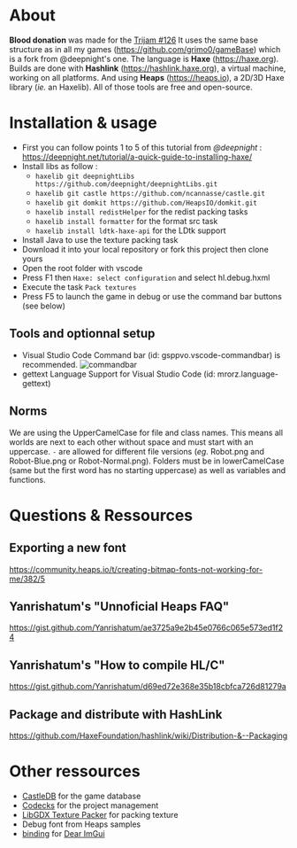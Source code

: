 # About

**Blood donation** was made for the [Trijam #126](https://itch.io/jam/trijam-126)
It uses the same base structure as in all my games (https://github.com/grimo0/gameBase) which is a fork from @deepnight's one.
The language is **Haxe** (https://haxe.org).
Builds are done with **Hashlink** (https://hashlink.haxe.org), a virtual machine, working on all platforms. 
And using **Heaps** (https://heaps.io), a 2D/3D Haxe library (*ie.* an Haxelib). All of those tools are free and open-source.

# Installation & usage

- First you can follow points 1 to 5 of this tutorial from *@deepnight* : https://deepnight.net/tutorial/a-quick-guide-to-installing-haxe/
- Install libs as follow : 
	- `haxelib git deepnightLibs https://github.com/deepnight/deepnightLibs.git`
	- `haxelib git castle https://github.com/ncannasse/castle.git`
	- `haxelib git domkit https://github.com/HeapsIO/domkit.git` 
	- `haxelib install redistHelper` for the redist packing tasks
	- `haxelib install formatter` for the format src task
	- `haxelib install ldtk-haxe-api` for the LDtk support
- Install Java to use the texture packing task
- Download it into your local repository or fork this project then clone yours 
- Open the root folder with vscode
- Press F1 then `Haxe: select configuration` and select hl.debug.hxml
- Execute the task `Pack textures`
- Press F5 to launch the game in debug or use the command bar buttons (see below)

## Tools and optionnal setup

- Visual Studio Code Command bar (id: gsppvo.vscode-commandbar) is recommended.
	![commandbar](screens/commandBar.png)
- gettext Language Support for Visual Studio Code (id: mrorz.language-gettext)

## Norms

We are using the UpperCamelCase for file and class names. This means all worlds are next to each other without space and must start with an uppercase. `-` are allowed for different file versions (*eg.* Robot.png and Robot-Blue.png or Robot-Normal.png).
Folders must be in lowerCamelCase (same but the first word has no starting uppercase) as well as variables and functions.

# Questions & Ressources

## Exporting a new font

https://community.heaps.io/t/creating-bitmap-fonts-not-working-for-me/382/5

## Yanrishatum's "Unnoficial Heaps FAQ"

https://gist.github.com/Yanrishatum/ae3725a9e2b45e0766c065e573ed1f24

## Yanrishatum's "How to compile HL/C"

https://gist.github.com/Yanrishatum/d69ed72e368e35b18cbfca726d81279a


## Package and distribute with HashLink

https://github.com/HaxeFoundation/hashlink/wiki/Distribution-&--Packaging

# Other ressources

- [CastleDB](http://castledb.org/) for the game database
- [Codecks](http://codecks.io/) for the project management
- [LibGDX Texture Packer](https://github.com/libgdx/libgdx/wiki/Texture-packer) for packing texture
- Debug font from Heaps samples
- [binding](https://github.com/haddock7/hlimgui) for [Dear ImGui](https://github.com/ocornut/imgui)